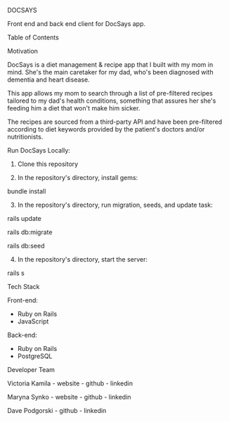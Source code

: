 DOCSAYS

Front end and back end client for DocSays app.

Table of Contents

Motivation

DocSays is a diet management & recipe app that I built with my mom in mind. She's the main caretaker for my dad, who's been diagnosed with dementia and heart disease.

This app allows my mom to search through a list of pre-filtered recipes tailored to my dad's health conditions, something that assures her she's feeding him a diet that won't make him sicker.

The recipes are sourced from a third-party API and have been pre-filtered according to diet keywords provided by the patient's doctors and/or nutritionists.

Run DocSays Locally:

1. Clone this repository

2. In the repository's directory, install gems: 

  bundle install
	
3. In the repository's directory, run migration, seeds, and update task:

  rails update

  rails db:migrate

  rails db:seed
	
4. In the repository's directory, start the server:

  rails s

Tech Stack

Front-end:

- Ruby on Rails
- JavaScript

Back-end:

- Ruby on Rails
- PostgreSQL

Developer Team

Victoria Kamila - website - github - linkedin

Maryna Synko - website - github - linkedin

Dave Podgorski - github - linkedin
